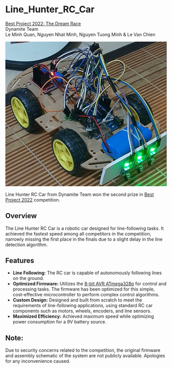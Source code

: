 # Line_Hunter_RC_Car
[Best Project 2022: The Dream Race](https://www.facebook.com/SVNCKH/posts/pfbid0Uuy1woEMcL14PC1rqZJBuTTTeD23EYn6Ysoqj1ujXf7Ttktwe6rjYdV92bN4aaHKl)  
Dynamite Team  
Le Minh Quan, Nguyen Nhat Minh, Nguyen Tuong Minh & Le Van Chien

![Line Hunter RC Car](images/Line_Hunter_RC_Car.png)

Line Hunter RC Car from Dynamite Team won the second prize in [Best Project 2022](https://www.facebook.com/SVNCKH/posts/pfbid0Uuy1woEMcL14PC1rqZJBuTTTeD23EYn6Ysoqj1ujXf7Ttktwe6rjYdV92bN4aaHKl) competition. 

## Overview

The Line Hunter RC Car is a robotic car designed for line-following tasks. 
It achieved the fastest speed among all competitors in the competition, narrowly missing the first place in the finals due to a slight delay in the line detection algorithm.

## Features

- **Line Following:** The RC car is capable of autonomously following lines on the ground.
- **Optimized Firmware:** Utilizes the [8-bit AVR ATmega328p](https://www.microchip.com/en-us/product/atmega328p) for control and processing tasks. The firmware has been optimized for this simple, cost-effective microcontroller to perform complex control algorithms.
- **Custom Design:** Designed and built from scratch to meet the requirements of line-following applications, using standard RC car components such as motors, wheels, encoders, and line sensors.
- **Maximized Efficiency:** Achieved maximum speed while optimizing power consumption for a 9V battery source.

## Note: 
Due to security concerns related to the competition, the original firmware and assembly schematic of the system are not publicly available. Apologies for any inconvenience caused.
